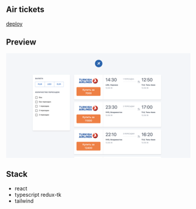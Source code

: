 ## Air tickets

[deploy](https://airtickets-eosin.vercel.app/)

## Preview

![Preview](./src/App/assets/preview.png)

## Stack

-   react
-   typescript
    redux-tk
-   tailwind
